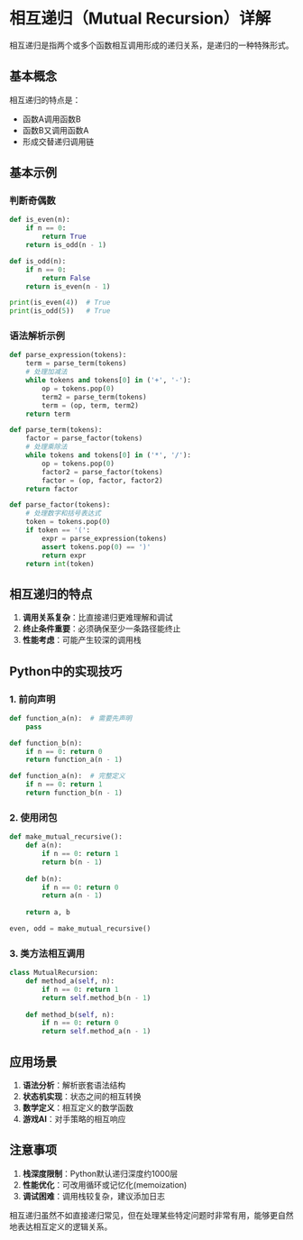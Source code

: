 # 相互递归（Mutual Recursion）详解

相互递归是指两个或多个函数相互调用形成的递归关系，是递归的一种特殊形式。

## 基本概念

相互递归的特点是：
- 函数A调用函数B
- 函数B又调用函数A
- 形成交替递归调用链

## 基本示例

### 判断奇偶数

```python
def is_even(n):
    if n == 0:
        return True
    return is_odd(n - 1)

def is_odd(n):
    if n == 0:
        return False
    return is_even(n - 1)

print(is_even(4))  # True
print(is_odd(5))   # True
```

### 语法解析示例

```python
def parse_expression(tokens):
    term = parse_term(tokens)
    # 处理加减法
    while tokens and tokens[0] in ('+', '-'):
        op = tokens.pop(0)
        term2 = parse_term(tokens)
        term = (op, term, term2)
    return term

def parse_term(tokens):
    factor = parse_factor(tokens)
    # 处理乘除法
    while tokens and tokens[0] in ('*', '/'):
        op = tokens.pop(0)
        factor2 = parse_factor(tokens)
        factor = (op, factor, factor2)
    return factor

def parse_factor(tokens):
    # 处理数字和括号表达式
    token = tokens.pop(0)
    if token == '(':
        expr = parse_expression(tokens)
        assert tokens.pop(0) == ')'
        return expr
    return int(token)
```

## 相互递归的特点

1. **调用关系复杂**：比直接递归更难理解和调试
2. **终止条件重要**：必须确保至少一条路径能终止
3. **性能考虑**：可能产生较深的调用栈

## Python中的实现技巧

### 1. 前向声明

```python
def function_a(n):  # 需要先声明
    pass

def function_b(n):
    if n == 0: return 0
    return function_a(n - 1)

def function_a(n):  # 完整定义
    if n == 0: return 1
    return function_b(n - 1)
```

### 2. 使用闭包

```python
def make_mutual_recursive():
    def a(n):
        if n == 0: return 1
        return b(n - 1)
    
    def b(n):
        if n == 0: return 0
        return a(n - 1)
    
    return a, b

even, odd = make_mutual_recursive()
```

### 3. 类方法相互调用

```python
class MutualRecursion:
    def method_a(self, n):
        if n == 0: return 1
        return self.method_b(n - 1)
    
    def method_b(self, n):
        if n == 0: return 0
        return self.method_a(n - 1)
```

## 应用场景

1. **语法分析**：解析嵌套语法结构
2. **状态机实现**：状态之间的相互转换
3. **数学定义**：相互定义的数学函数
4. **游戏AI**：对手策略的相互响应

## 注意事项

1. **栈深度限制**：Python默认递归深度约1000层
2. **性能优化**：可改用循环或记忆化(memoization)
3. **调试困难**：调用栈较复杂，建议添加日志

相互递归虽然不如直接递归常见，但在处理某些特定问题时非常有用，能够更自然地表达相互定义的逻辑关系。